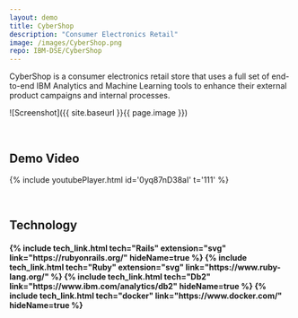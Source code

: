 ```yaml
---
layout: demo
title: CyberShop
description: "Consumer Electronics Retail"
image: /images/CyberShop.png
repo: IBM-DSE/CyberShop
---
```


CyberShop is a consumer electronics retail store that uses a full set of end-to-end IBM Analytics and Machine Learning tools to enhance their external product campaigns and internal processes.

![Screenshot]({{ site.baseurl }}{{ page.image }})

<br/>

## Demo Video

{% include youtubePlayer.html id='0yq87nD38aI' t='111' %}

<br/>

## Technology

<h4 style="display: flex; justify-content: space-evenly; flex-wrap: wrap">
{% include tech_link.html tech="Rails" extension="svg" link="https://rubyonrails.org/" hideName=true %}
{% include tech_link.html tech="Ruby" extension="svg" link="https://www.ruby-lang.org/" %}
{% include tech_link.html tech="Db2" link="https://www.ibm.com/analytics/db2" hideName=true %}
{% include tech_link.html tech="docker" link="https://www.docker.com/" hideName=true %}
</h4>